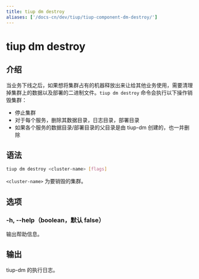 ```yaml
---
title: tiup dm destroy
aliases: ['/docs-cn/dev/tiup/tiup-component-dm-destroy/']
---
```


# tiup dm destroy

## 介绍

当业务下线之后，如果想将集群占有的机器释放出来让给其他业务使用，需要清理掉集群上的数据以及部署的二进制文件。`tiup dm destroy` 命令会执行以下操作销毁集群：

- 停止集群
- 对于每个服务，删除其数据目录，日志目录，部署目录
- 如果各个服务的数据目录/部署目录的父目录是由 tiup-dm 创建的，也一并删除

## 语法

```sh
tiup dm destroy <cluster-name> [flags]
```

`<cluster-name>` 为要销毁的集群。

## 选项

### -h, --help（boolean，默认 false）

输出帮助信息。

## 输出

tiup-dm 的执行日志。